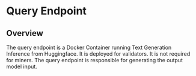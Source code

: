 # Query Endpoint

## Overview

The query endpoint is a Docker Container running Text Generation Inference from Huggingface. It is deployed for validators. It is not required for miners. The query endpoint is responsible for generating the output model input.